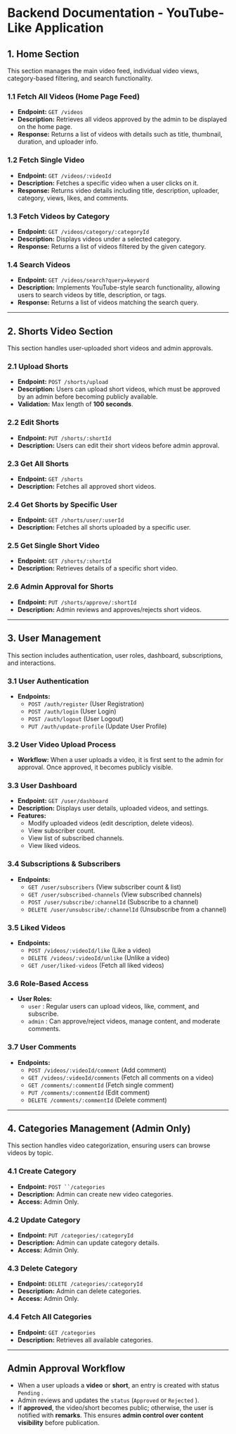 # Backend Documentation - YouTube-Like Application

## **1. Home Section**
This section manages the main video feed, individual video views, category-based filtering, and search functionality.

### **1.1 Fetch All Videos (Home Page Feed)**
- **Endpoint:** `GET /videos` 
- **Description:** Retrieves all videos approved by the admin to be displayed on the home page.
- **Response:** Returns a list of videos with details such as title, thumbnail, duration, and uploader info.
### **1.2 Fetch Single Video**
- **Endpoint:** `GET /videos/:videoId` 
- **Description:** Fetches a specific video when a user clicks on it.
- **Response:** Returns video details including title, description, uploader, category, views, likes, and comments.
### **1.3 Fetch Videos by Category**
- **Endpoint:** `GET /videos/category/:categoryId` 
- **Description:** Displays videos under a selected category.
- **Response:** Returns a list of videos filtered by the given category.
### **1.4 Search Videos**
- **Endpoint:** `GET /videos/search?query=keyword` 
- **Description:** Implements YouTube-style search functionality, allowing users to search videos by title, description, or tags.
- **Response:** Returns a list of videos matching the search query.
---

## **2. Shorts Video Section**
This section handles user-uploaded short videos and admin approvals.

### **2.1 Upload Shorts**
- **Endpoint:** `POST /shorts/upload` 
- **Description:** Users can upload short videos, which must be approved by an admin before becoming publicly available.
- **Validation:** Max length of **100 seconds**.
### **2.2 Edit Shorts**
- **Endpoint:** `PUT /shorts/:shortId` 
- **Description:** Users can edit their short videos before admin approval.
### **2.3 Get All Shorts**
- **Endpoint:** `GET /shorts` 
- **Description:** Fetches all approved short videos.
### **2.4 Get Shorts by Specific User**
- **Endpoint:** `GET /shorts/user/:userId` 
- **Description:** Fetches all shorts uploaded by a specific user.
### **2.5 Get Single Short Video**
- **Endpoint:** `GET /shorts/:shortId` 
- **Description:** Retrieves details of a specific short video.
### **2.6 Admin Approval for Shorts**
- **Endpoint:** `PUT /shorts/approve/:shortId` 
- **Description:** Admin reviews and approves/rejects short videos.
---

## **3. User Management**
This section includes authentication, user roles, dashboard, subscriptions, and interactions.

### **3.1 User Authentication**
- **Endpoints:**
    - `POST /auth/register`  (User Registration)
    - `POST /auth/login`  (User Login)
    - `POST /auth/logout`  (User Logout)
    - `PUT /auth/update-profile`  (Update User Profile)
### **3.2 User Video Upload Process**
- **Workflow:** When a user uploads a video, it is first sent to the admin for approval. Once approved, it becomes publicly visible.
### **3.3 User Dashboard**
- **Endpoint:** `GET /user/dashboard` 
- **Description:** Displays user details, uploaded videos, and settings.
- **Features:**
    - Modify uploaded videos (edit description, delete videos).
    - View subscriber count.
    - View list of subscribed channels.
    - View liked videos.
### **3.4 Subscriptions & Subscribers**
- **Endpoints:**
    - `GET /user/subscribers`  (View subscriber count & list)
    - `GET /user/subscribed-channels`  (View subscribed channels)
    - `POST /user/subscribe/:channelId`  (Subscribe to a channel)
    - `DELETE /user/unsubscribe/:channelId`  (Unsubscribe from a channel)
### **3.5 Liked Videos**
- **Endpoints:**
    - `POST /videos/:videoId/like`  (Like a video)
    - `DELETE /videos/:videoId/unlike`  (Unlike a video)
    - `GET /user/liked-videos`  (Fetch all liked videos)
### **3.6 Role-Based Access**
- **User Roles:**
    - `user` : Regular users can upload videos, like, comment, and subscribe.
    - `admin` : Can approve/reject videos, manage content, and moderate comments.
### **3.7 User Comments**
- **Endpoints:**
    - `POST /videos/:videoId/comment`  (Add comment)
    - `GET /videos/:videoId/comments`  (Fetch all comments on a video)
    - `GET /comments/:commentId`  (Fetch single comment)
    - `PUT /comments/:commentId`  (Edit comment)
    - `DELETE /comments/:commentId`  (Delete comment)
---

## **4. Categories Management (Admin Only)**
This section handles video categorization, ensuring users can browse videos by topic.

### **4.1 Create Category**
- **Endpoint:** `POST ``/categories` 
- **Description:** Admin can create new video categories.
- **Access:** Admin Only.
### **4.2 Update Category**
- **Endpoint:** `PUT /categories/:categoryId` 
- **Description:** Admin can update category details.
- **Access:** Admin Only.
### **4.3 Delete Category**
- **Endpoint:** `DELETE /categories/:categoryId` 
- **Description:** Admin can delete categories.
- **Access:** Admin Only.
### **4.4 Fetch All Categories**
- **Endpoint:** `GET /categories` 
- **Description:** Retrieves all available categories.
---

## **Admin Approval Workflow**
- When a user uploads a **video** or **short**, an entry is created with status `Pending` .
- Admin reviews and updates the `status`  (`Approved`  or `Rejected` ).
- If **approved**, the video/short becomes public; otherwise, the user is notified with **remarks**.
This ensures **admin control over content visibility** before publication.

